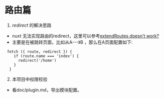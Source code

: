 # 路由篇
1. *redirect* 的解决思路
  * nuxt 无法实现路由的redirect，这里可以参考[extendRoutes doesn't work?](https://github.com/nuxt/nuxt.js/issues/1132)
  * 主要是在被跳转页面，比如从A---》B ，那么在A页面配置如下:
  ```
   fetch ({ route, redirect }) {
      if (route.name === 'index') {
        redirect('/home')
      }
    }
  ```
2. 本项目中权限校验
  * 看doc/plugin.md，导出模块配置。
